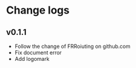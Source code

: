 # Change logs

## v0.1.1
- Follow the change of FRRoiuting on github.com
- Fix document error
- Add logomark